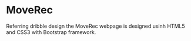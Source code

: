 # MoveRec
Referring dribble design the MoveRec webpage is designed usinh HTML5 and CSS3 with Bootstrap framework.

